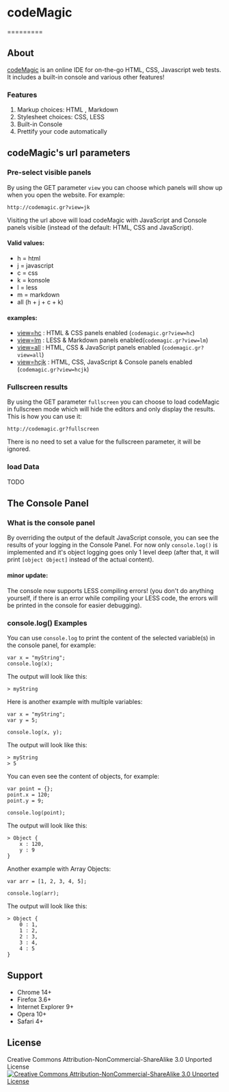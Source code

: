 # codeMagic

=========

## About

[codeMagic](http://codemagic.gr) is an online IDE for on-the-go HTML, CSS, Javascript web tests. It includes a built-in console and various other features!

### Features

1. Markup choices: HTML , Markdown
2. Stylesheet choices: CSS, LESS
3. Built-in Console
4. Prettify your code automatically

## codeMagic's url parameters

### Pre-select visible panels

By using the GET parameter `view` you can choose which panels will show up when you open the website. For example:

    http://codemagic.gr?view=jk

Visiting the url above will load codeMagic with JavaScript and Console panels visible (instead of the default: HTML, CSS and JavaScript).

#### Valid values:

* h = html
* j = javascript
* c = css
* k = konsole
* l = less
* m = markdown
* all (h + j + c + k)

#### examples:

* [view=hc](http://codemagic.gr?view=hc) : HTML & CSS panels enabled (`codemagic.gr?view=hc`)
* [view=lm](http://codemagic.gr?view=lm) : LESS & Markdown panels enabled(`codemagic.gr?view=lm`)
* [view=all](http://codemagic.gr?view=all) : HTML, CSS & JavaScript panels enabled (`codemagic.gr?view=all`)
* [view=hcjk](http://codemagic.gr?view=hcjk) : HTML, CSS, JavaScript & Console panels enabled (`codemagic.gr?view=hcjk`)

### Fullscreen results

By using the GET parameter `fullscreen` you can choose to load codeMagic in fullscreen mode which will hide the editors and only display the results. This is how you can use it:

    http://codemagic.gr?fullscreen

There is no need to set a value for the fullscreen parameter, it will be ignored.

### load Data

TODO

## The Console Panel

### What is the console panel

By overriding the output of the default JavaScript console, you can see the results of your logging in the Console Panel. For now only `console.log()` is implemented and it's object logging goes only 1 level deep (after that, it will print `[object Object]` instead of the actual content).

#### minor update:

The console now supports LESS compiling errors! (you don't do anything yourself, if there is an error while compiling your LESS code, the errors will be printed in the console for easier debugging).

### console.log() Examples

You can use `console.log` to print the content of the selected variable(s) in the console panel, for example:

    var x = "myString";
    console.log(x);

The output will look like this:

    > myString

Here is another example with multiple variables:

    var x = "myString";
    var y = 5;
    
    console.log(x, y);

The output will look like this:

    > myString
    > 5

You can even see the content of objects, for example:

    var point = {};
    point.x = 120;
    point.y = 9;
    
    console.log(point);

The output will look like this:

    > Object {
        x : 120,
        y : 9
    }

Another example with Array Objects:

    var arr = [1, 2, 3, 4, 5];
    
    console.log(arr);

The output will look like this:

    > Object {
        0 : 1,
        1 : 2,
        2 : 3,
        3 : 4,
        4 : 5
    }


## Support

* Chrome 14+
* Firefox 3.6+
* Internet Explorer 9+
* Opera 10+
* Safari 4+

## License
Creative Commons Attribution-NonCommercial-ShareAlike 3.0 Unported License
[![Creative Commons Attribution-NonCommercial-ShareAlike 3.0 Unported License](http://i.creativecommons.org/l/by-nc-sa/3.0/88x31.png)](http://creativecommons.org/licenses/by-nc-sa/3.0/legalcode)